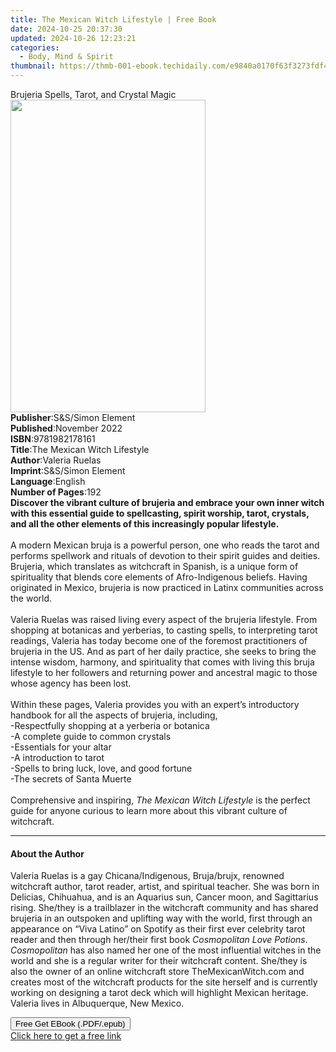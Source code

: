 ```yaml
---
title: The Mexican Witch Lifestyle | Free Book
date: 2024-10-25 20:37:30
updated: 2024-10-26 12:23:21
categories:
  - Body, Mind & Spirit
thumbnail: https://thmb-001-ebook.techidaily.com/e9840a0170f63f3273fdf4317c9deb4329a0dd2c69527022c085dc794a612990.jpg
---
```

<main id="book-container">
  <div class="flex flex-col">
    <div class="book-brief flex-1 py-6 px-4 sm:p-6 md:py-10 md:px-8">
      <!-- brief-->
      <div class="book-brief-main">
        Brujeria Spells, Tarot, and Crystal Magic
      </div>
    </div>
    <div
      class="book-meta-info flex-1 grid gap-4 col-start-1 col-end-3 row-start-1 sm:mb-6 sm:grid-cols-4 lg:gap-6 lg:col-start-2 lg:row-end-6 lg:row-span-6 lg:mb-0"
    >
      <div
        class="book-meta-info-left place-content-center mt-4 p-4 text-sm leading-6 col-start-2 col-span-2 dark:text-slate-400"
      >
        <img
          class="w-full h-500 object-cover rounded-lg sm:h-255 sm:col-span-2 lg:col-span-full"
          src="https://img-001-ebook.techidaily.com/ce83d09a1073d5b7acd2d31f3c9afdd8b6f944d41482830c1dbefbf49313d7ca.jpg"
          alt=""
          width="312"
          height="500"
        />
      </div>
      <div
        class="book-meta-info-right mt-2 col-start-1 row-start-2 col-span-3 self-center"
      >
        <!-- meta data  -->
        <div class="flex flex-col px-4 md:px-8">
          <div class="flex-1">
            <strong>Publisher</strong>:<span class="px-2"
              >S&amp;S/Simon Element</span
            >
          </div>
          <div class="flex-1">
            <strong>Published</strong>:<span class="px-2">November 2022</span>
          </div>
          <div class="flex-1">
            <strong>ISBN</strong>:<span class="px-2">9781982178161</span>
          </div>
          <div class="flex-1">
            <strong>Title</strong>:<span class="px-2"
              >The Mexican Witch Lifestyle</span
            >
          </div>
          <div class="flex-1">
            <strong>Author</strong>:<span class="px-2">Valeria Ruelas</span>
          </div>
          <div class="flex-1">
            <strong>Imprint</strong>:<span class="px-2"
              >S&amp;S/Simon Element</span
            >
          </div>
          <div class="flex-1">
            <strong>Language</strong>:<span class="px-2">English</span>
          </div>
          <div class="flex-1">
            <strong>Number of Pages</strong>:<span class="px-2">192</span>
          </div>
        </div>
      </div>
    </div>
    <div class="book-description flex-1 py-6 px-4 sm:p-6 md:py-10 md:px-8">
      <div class="book-description-main">
        <div accordion-content="" id="description">
          <b
            >Discover the vibrant culture of brujeria and embrace your own inner
            witch with this essential guide to spellcasting, spirit worship,
            tarot, crystals, and all the other elements of this increasingly
            popular lifestyle.</b
          ><br /><br />A modern Mexican bruja is a powerful person, one who
          reads the tarot and performs spellwork and rituals of devotion to
          their spirit guides and deities. Brujeria, which translates as
          witchcraft in Spanish, is a unique form of spirituality that blends
          core elements of Afro-Indigenous beliefs. Having originated in Mexico,
          brujeria is now practiced in Latinx communities across the world.<br />
          <br />Valeria Ruelas was raised living every aspect of the brujeria
          lifestyle. From shopping at botanicas and yerberias, to casting
          spells, to interpreting tarot readings, Valeria has today become one
          of the foremost practitioners of brujeria in the US. And as part of
          her daily practice, she seeks to bring the intense wisdom, harmony,
          and spirituality that comes with living this bruja lifestyle to her
          followers and returning power and ancestral magic to those whose
          agency has been lost.<br />
          <br />Within these pages, Valeria provides you with an expert’s
          introductory handbook for all the aspects of brujeria, including,<br />
          -Respectfully shopping at a yerberia or botanica<br />
          -A complete guide to common crystals<br />
          -Essentials for your altar<br />
          -A introduction to tarot<br />
          -Spells to bring luck, love, and good fortune<br />
          -The secrets of Santa Muerte<br />
          <br />​​​Comprehensive and inspiring,
          <i>The Mexican Witch Lifestyle</i> is the perfect guide for anyone
          curious to learn more about this vibrant culture of witchcraft.
        </div>
        <div class="accordion-fader"></div>
      </div>
    </div>
    <div class="book-excerpts flex-1 py-6 px-4 sm:p-6 md:py-10 md:px-8">
      <!-- excerpts-->
      <div class="book-excerpts-main">
        <hr />
        <h4 class="placeholder placeholder-heading">
          <span>About the Author</span>
        </h4>
        <p>
          Valeria Ruelas is a gay Chicana/Indigenous, Bruja/brujx, renowned
          witchcraft author, tarot reader, artist, and spiritual teacher. She
          was born in Delicias, Chihuahua, and is an Aquarius sun, Cancer moon,
          and Sagittarius rising.&nbsp;She/they is a trailblazer in the
          witchcraft community and has shared brujeria in an outspoken and
          uplifting way with the world, first through an appearance on “Viva
          Latino” on Spotify as their first ever celebrity tarot reader and then
          through her/their first book <i>Cosmopolitan Love Potions</i>.
          <i>Cosmopolitan</i> has also named her one of the most influential
          witches in the world and she is a regular writer for their witchcraft
          content. She/they is also the owner of an online witchcraft store
          TheMexicanWitch.com and creates most of the witchcraft products for
          the site herself and is currently working on designing a tarot deck
          which will highlight Mexican heritage. Valeria lives in Albuquerque,
          New Mexico.
        </p>
      </div>
    </div>
    <div
      class="book-about-author flex-1 py-6 px-4 sm:p-6 md:py-10 md:px-8"
    ></div>
    <div class="book-free-get flex-1 py-6 px-4 sm:p-6 md:py-10 md:px-8">
      <button
        id="btn-free-get"
        class="bg-blue-500 hover:bg-blue-700 text-white font-bold py-2 px-4 rounded"
      >
        Free Get EBook (.PDF/.epub)
      </button>
      <div id="countdown-display" class="px-2 text-lg mt-2"></div>
      <a
        id="free-link"
        class="hidden bg-blue-500 hover:bg-blue-700 text-white font-bold py-2 px-4 rounded"
        href="https://www.ebooks.com/en-us/book/210400656/the-mexican-witch-lifestyle/valeria-ruelas/"
        target="_blank"
        >Click here to get a free link</a
      >
    </div>
    <script>
      let countdownTime = 0;
      let countdownInterval = null;
      document
        .getElementById('btn-free-get')
        .addEventListener('click', startCountdown);
      function startCountdown() {
        countdownTime = new Date().getTime() + 60000 * 3;
        countdownInterval = setInterval(updateCountdown, 1000);
        document.getElementById('btn-free-get').disabled = true;
        document
          .getElementById('btn-free-get')
          .classList.add('bg-gray-500', 'cursor-not-allowed');
      }
      function updateCountdown() {
        let currentTime = new Date().getTime();
        let timeLeft = countdownTime - currentTime;
        let secondsLeft = Math.floor(timeLeft / 1000);
        document.getElementById('countdown-display').innerHTML =
          `Remaining time: ${secondsLeft} seconds.`;
        if (secondsLeft <= 0) {
          clearInterval(countdownInterval);
          document.getElementById('btn-free-get').classList.add('hidden');
          document.getElementById('free-link').classList.remove('hidden');
          document.getElementById('countdown-display').innerHTML = '';
        }
      }
    </script>
  </div>
</main>
